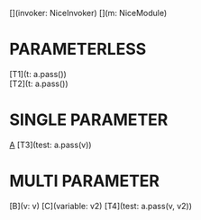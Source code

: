 [](invoker: NiceInvoker)
[](m: NiceModule)
# PARAMETERLESS
[T1](t: a.pass())  
[T2](t: a.pass())

# SINGLE PARAMETER
[A](v:v) [T3](test: a.pass(v))

# MULTI PARAMETER
[B](v: v) [C](variable: v2) [T4](test: a.pass(v, v2))